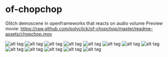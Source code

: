 # of-chopchop
Glitch demoscene in openframeworks that reacts on audio volume
Preview movie: https://raw.github.com/polyclick/of-chopchop/master/readme-assets/chopchop.mov

![alt tag](https://raw.github.com/polyclick/of-chopchop/master/readme-assets/preview-01.png)
![alt tag](https://raw.github.com/polyclick/of-chopchop/master/readme-assets/preview-02.png)
![alt tag](https://raw.github.com/polyclick/of-chopchop/master/readme-assets/preview-03.png)
![alt tag](https://raw.github.com/polyclick/of-chopchop/master/readme-assets/preview-04.png)
![alt tag](https://raw.github.com/polyclick/of-chopchop/master/readme-assets/preview-05.png)
![alt tag](https://raw.github.com/polyclick/of-chopchop/master/readme-assets/preview-06.png)
![alt tag](https://raw.github.com/polyclick/of-chopchop/master/readme-assets/preview-07.png)
![alt tag](https://raw.github.com/polyclick/of-chopchop/master/readme-assets/preview-08.png)
![alt tag](https://raw.github.com/polyclick/of-chopchop/master/readme-assets/preview-09.png)
![alt tag](https://raw.github.com/polyclick/of-chopchop/master/readme-assets/preview-10.png)
![alt tag](https://raw.github.com/polyclick/of-chopchop/master/readme-assets/preview-11.png)
![alt tag](https://raw.github.com/polyclick/of-chopchop/master/readme-assets/preview-12.png)
![alt tag](https://raw.github.com/polyclick/of-chopchop/master/readme-assets/preview-13.png)